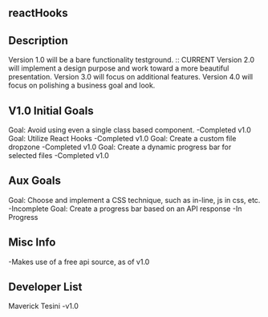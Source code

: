 reactHooks
----------

Description
-----------
Version 1.0 will be a bare functionality testground. :: CURRENT
Version 2.0 will implement a design purpose and work toward a more beautiful presentation. 
Version 3.0 will focus on additional features.
Version 4.0 will focus on polishing a business goal and look.

V1.0 Initial Goals
-------------
Goal: Avoid using even a single class based component. -Completed v1.0 
Goal: Utilize React Hooks -Completed v1.0 
Goal: Create a custom file dropzone -Completed v1.0
Goal: Create a dynamic progress bar for selected files -Completed v1.0

Aux Goals
---------
Goal: Choose and implement a CSS technique, such as in-line, js in css, etc. -Incomplete
Goal: Create a progress bar based on an API response -In Progress

Misc Info
---------
-Makes use of a free api source, as of v1.0

Developer List 
---------------
Maverick Tesini -v1.0

